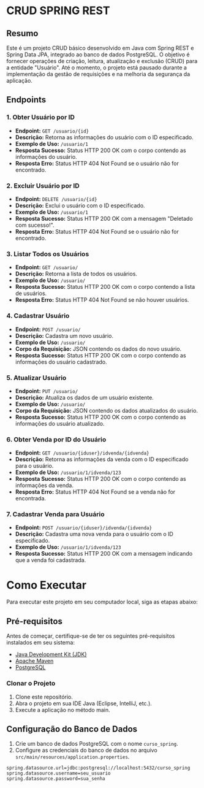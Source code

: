 # CRUD SPRING REST

## Resumo

Este é um projeto CRUD básico desenvolvido em Java com Spring REST e Spring Data JPA, integrado ao banco de dados PostgreSQL. O objetivo é fornecer operações de criação, leitura, atualização e exclusão (CRUD) para a entidade "Usuário". Até o momento, o projeto está pausado durante a implementação da gestão de requisições e na melhoria da segurança da aplicação.

## Endpoints

### 1. Obter Usuário por ID
- **Endpoint:** `GET /usuario/{id}`
- **Descrição:** Retorna as informações do usuário com o ID especificado.
- **Exemplo de Uso:** `/usuario/1`
- **Resposta Sucesso:** Status HTTP 200 OK com o corpo contendo as informações do usuário.
- **Resposta Erro:** Status HTTP 404 Not Found se o usuário não for encontrado.

### 2. Excluir Usuário por ID
- **Endpoint:** `DELETE /usuario/{id}`
- **Descrição:** Exclui o usuário com o ID especificado.
- **Exemplo de Uso:** `/usuario/1`
- **Resposta Sucesso:** Status HTTP 200 OK com a mensagem "Deletado com sucesso!".
- **Resposta Erro:** Status HTTP 404 Not Found se o usuário não for encontrado.

### 3. Listar Todos os Usuários
- **Endpoint:** `GET /usuario/`
- **Descrição:** Retorna a lista de todos os usuários.
- **Exemplo de Uso:** `/usuario/`
- **Resposta Sucesso:** Status HTTP 200 OK com o corpo contendo a lista de usuários.
- **Resposta Erro:** Status HTTP 404 Not Found se não houver usuários.

### 4. Cadastrar Usuário
- **Endpoint:** `POST /usuario/`
- **Descrição:** Cadastra um novo usuário.
- **Exemplo de Uso:** `/usuario/`
- **Corpo da Requisição:** JSON contendo os dados do novo usuário.
- **Resposta Sucesso:** Status HTTP 200 OK com o corpo contendo as informações do usuário cadastrado.

### 5. Atualizar Usuário
- **Endpoint:** `PUT /usuario/`
- **Descrição:** Atualiza os dados de um usuário existente.
- **Exemplo de Uso:** `/usuario/`
- **Corpo da Requisição:** JSON contendo os dados atualizados do usuário.
- **Resposta Sucesso:** Status HTTP 200 OK com o corpo contendo as informações do usuário atualizado.

### 6. Obter Venda por ID do Usuário
- **Endpoint:** `GET /usuario/{iduser}/idvenda/{idvenda}`
- **Descrição:** Retorna as informações da venda com o ID especificado para o usuário.
- **Exemplo de Uso:** `/usuario/1/idvenda/123`
- **Resposta Sucesso:** Status HTTP 200 OK com o corpo contendo as informações da venda.
- **Resposta Erro:** Status HTTP 404 Not Found se a venda não for encontrada.

### 7. Cadastrar Venda para Usuário
- **Endpoint:** `POST /usuario/{iduser}/idvenda/{idvenda}`
- **Descrição:** Cadastra uma nova venda para o usuário com o ID especificado.
- **Exemplo de Uso:** `/usuario/1/idvenda/123`
- **Resposta Sucesso:** Status HTTP 200 OK com a mensagem indicando que a venda foi cadastrada.

# Como Executar

Para executar este projeto em seu computador local, siga as etapas abaixo:

## Pré-requisitos

Antes de começar, certifique-se de ter os seguintes pré-requisitos instalados em seu sistema:

- [Java Development Kit (JDK)](https://www.oracle.com/java/technologies/javase-downloads.html)
- [Apache Maven](https://maven.apache.org/download.cgi)
- [PostgreSQL](https://www.postgresql.org/download/)

### Clonar o Projeto

1. Clone este repositório.
2. Abra o projeto em sua IDE Java (Eclipse, IntelliJ, etc.).
3. Execute a aplicação no método main.
   
## Configuração do Banco de Dados

1. Crie um banco de dados PostgreSQL com o nome `curso_spring`.
2. Configure as credenciais do banco de dados no arquivo `src/main/resources/application.properties`.

```properties
spring.datasource.url=jdbc:postgresql://localhost:5432/curso_spring
spring.datasource.username=seu_usuario
spring.datasource.password=sua_senha

